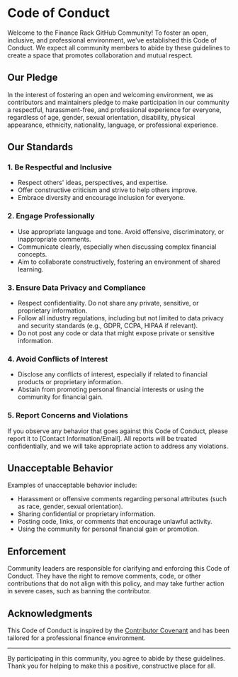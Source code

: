 # Code of Conduct

Welcome to the Finance Rack GitHub Community! To foster an open, inclusive, and professional environment, we’ve established this Code of Conduct. We expect all community members to abide by these guidelines to create a space that promotes collaboration and mutual respect.

## Our Pledge

In the interest of fostering an open and welcoming environment, we as contributors and maintainers pledge to make participation in our community a respectful, harassment-free, and professional experience for everyone, regardless of age, gender, sexual orientation, disability, physical appearance, ethnicity, nationality, language, or professional experience.

## Our Standards

### 1. Be Respectful and Inclusive
- Respect others' ideas, perspectives, and expertise.
- Offer constructive criticism and strive to help others improve.
- Embrace diversity and encourage inclusion for everyone.
  
### 2. Engage Professionally
- Use appropriate language and tone. Avoid offensive, discriminatory, or inappropriate comments.
- Communicate clearly, especially when discussing complex financial concepts.
- Aim to collaborate constructively, fostering an environment of shared learning.

### 3. Ensure Data Privacy and Compliance
- Respect confidentiality. Do not share any private, sensitive, or proprietary information.
- Follow all industry regulations, including but not limited to data privacy and security standards (e.g., GDPR, CCPA, HIPAA if relevant).
- Do not post any code or data that might expose private or sensitive information.

### 4. Avoid Conflicts of Interest
- Disclose any conflicts of interest, especially if related to financial products or proprietary information.
- Abstain from promoting personal financial interests or using the community for financial gain.

### 5. Report Concerns and Violations
If you observe any behavior that goes against this Code of Conduct, please report it to [Contact Information/Email]. All reports will be treated confidentially, and we will take appropriate action to address any violations.

## Unacceptable Behavior

Examples of unacceptable behavior include:
- Harassment or offensive comments regarding personal attributes (such as race, gender, sexual orientation).
- Sharing confidential or proprietary information.
- Posting code, links, or comments that encourage unlawful activity.
- Using the community for personal financial gain or promotion.

## Enforcement

Community leaders are responsible for clarifying and enforcing this Code of Conduct. They have the right to remove comments, code, or other contributions that do not align with this policy, and may take further action in severe cases, such as banning the contributor.

## Acknowledgments

This Code of Conduct is inspired by the [Contributor Covenant](https://www.contributor-covenant.org/) and has been tailored for a professional finance environment.

---

By participating in this community, you agree to abide by these guidelines. Thank you for helping to make this a positive, constructive place for all.
